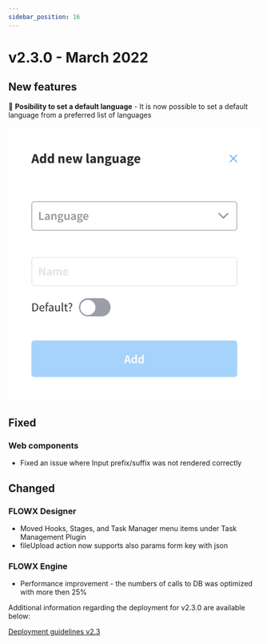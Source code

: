 ```yaml
---
sidebar_position: 16
---
```


# v2.3.0 - March 2022

## **New features**

📱 **Posibility to set a default language** - It is now possible to set a default language from a preferred list of languages

![](../img/230_languages.png)

## **Fixed**

### Web components

* Fixed an issue where Input prefix/suffix was not rendered correctly&#x20;

## **Changed**

### FLOWX Designer

* Moved Hooks, Stages, and Task Manager menu items under Task Management Plugin
* fileUpload action now supports also params form key with json

### FLOWX Engine

* Performance improvement - the numbers of calls to DB was optimized with more then 25%

Additional information regarding the deployment for v2.3.0 are available below:

[Deployment guidelines v2.3](deployment-guidelines-v2.3)
